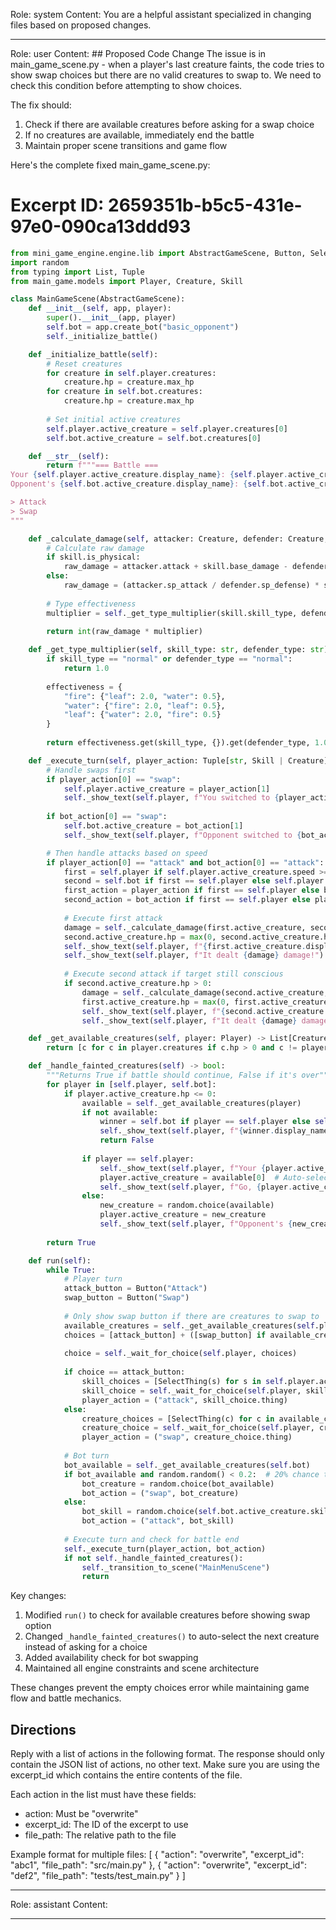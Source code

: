 Role: system
Content: You are a helpful assistant specialized in changing files based on proposed changes.
__________________
Role: user
Content: ## Proposed Code Change
The issue is in main_game_scene.py - when a player's last creature faints, the code tries to show swap choices but there are no valid creatures to swap to. We need to check this condition before attempting to show choices.

The fix should:
1. Check if there are available creatures before asking for a swap choice
2. If no creatures are available, immediately end the battle
3. Maintain proper scene transitions and game flow

Here's the complete fixed main_game_scene.py:

# Excerpt ID: 2659351b-b5c5-431e-97e0-090ca13ddd93
```python main_game/scenes/main_game_scene.py
from mini_game_engine.engine.lib import AbstractGameScene, Button, SelectThing
import random
from typing import List, Tuple
from main_game.models import Player, Creature, Skill

class MainGameScene(AbstractGameScene):
    def __init__(self, app, player):
        super().__init__(app, player)
        self.bot = app.create_bot("basic_opponent")
        self._initialize_battle()

    def _initialize_battle(self):
        # Reset creatures
        for creature in self.player.creatures:
            creature.hp = creature.max_hp
        for creature in self.bot.creatures:
            creature.hp = creature.max_hp
            
        # Set initial active creatures
        self.player.active_creature = self.player.creatures[0]
        self.bot.active_creature = self.bot.creatures[0]

    def __str__(self):
        return f"""=== Battle ===
Your {self.player.active_creature.display_name}: {self.player.active_creature.hp}/{self.player.active_creature.max_hp} HP
Opponent's {self.bot.active_creature.display_name}: {self.bot.active_creature.hp}/{self.bot.active_creature.max_hp} HP

> Attack
> Swap
"""

    def _calculate_damage(self, attacker: Creature, defender: Creature, skill: Skill) -> int:
        # Calculate raw damage
        if skill.is_physical:
            raw_damage = attacker.attack + skill.base_damage - defender.defense
        else:
            raw_damage = (attacker.sp_attack / defender.sp_defense) * skill.base_damage
            
        # Type effectiveness
        multiplier = self._get_type_multiplier(skill.skill_type, defender.creature_type)
        
        return int(raw_damage * multiplier)

    def _get_type_multiplier(self, skill_type: str, defender_type: str) -> float:
        if skill_type == "normal" or defender_type == "normal":
            return 1.0
            
        effectiveness = {
            "fire": {"leaf": 2.0, "water": 0.5},
            "water": {"fire": 2.0, "leaf": 0.5},
            "leaf": {"water": 2.0, "fire": 0.5}
        }
        
        return effectiveness.get(skill_type, {}).get(defender_type, 1.0)

    def _execute_turn(self, player_action: Tuple[str, Skill | Creature], bot_action: Tuple[str, Skill | Creature]):
        # Handle swaps first
        if player_action[0] == "swap":
            self.player.active_creature = player_action[1]
            self._show_text(self.player, f"You switched to {player_action[1].display_name}!")
            
        if bot_action[0] == "swap":
            self.bot.active_creature = bot_action[1]
            self._show_text(self.player, f"Opponent switched to {bot_action[1].display_name}!")

        # Then handle attacks based on speed
        if player_action[0] == "attack" and bot_action[0] == "attack":
            first = self.player if self.player.active_creature.speed >= self.bot.active_creature.speed else self.bot
            second = self.bot if first == self.player else self.player
            first_action = player_action if first == self.player else bot_action
            second_action = bot_action if first == self.player else player_action
            
            # Execute first attack
            damage = self._calculate_damage(first.active_creature, second.active_creature, first_action[1])
            second.active_creature.hp = max(0, second.active_creature.hp - damage)
            self._show_text(self.player, f"{first.active_creature.display_name} used {first_action[1].display_name}!")
            self._show_text(self.player, f"It dealt {damage} damage!")
            
            # Execute second attack if target still conscious
            if second.active_creature.hp > 0:
                damage = self._calculate_damage(second.active_creature, first.active_creature, second_action[1])
                first.active_creature.hp = max(0, first.active_creature.hp - damage)
                self._show_text(self.player, f"{second.active_creature.display_name} used {second_action[1].display_name}!")
                self._show_text(self.player, f"It dealt {damage} damage!")

    def _get_available_creatures(self, player: Player) -> List[Creature]:
        return [c for c in player.creatures if c.hp > 0 and c != player.active_creature]

    def _handle_fainted_creatures(self) -> bool:
        """Returns True if battle should continue, False if it's over"""
        for player in [self.player, self.bot]:
            if player.active_creature.hp <= 0:
                available = self._get_available_creatures(player)
                if not available:
                    winner = self.bot if player == self.player else self.player
                    self._show_text(self.player, f"{winner.display_name} wins!")
                    return False
                    
                if player == self.player:
                    self._show_text(self.player, f"Your {player.active_creature.display_name} fainted!")
                    player.active_creature = available[0]  # Auto-select first available creature
                    self._show_text(self.player, f"Go, {player.active_creature.display_name}!")
                else:
                    new_creature = random.choice(available)
                    player.active_creature = new_creature
                    self._show_text(self.player, f"Opponent's {new_creature.display_name} was sent out!")
                    
        return True

    def run(self):
        while True:
            # Player turn
            attack_button = Button("Attack")
            swap_button = Button("Swap")
            
            # Only show swap button if there are creatures to swap to
            available_creatures = self._get_available_creatures(self.player)
            choices = [attack_button] + ([swap_button] if available_creatures else [])
            
            choice = self._wait_for_choice(self.player, choices)
            
            if choice == attack_button:
                skill_choices = [SelectThing(s) for s in self.player.active_creature.skills]
                skill_choice = self._wait_for_choice(self.player, skill_choices)
                player_action = ("attack", skill_choice.thing)
            else:
                creature_choices = [SelectThing(c) for c in available_creatures]
                creature_choice = self._wait_for_choice(self.player, creature_choices)
                player_action = ("swap", creature_choice.thing)
                
            # Bot turn
            bot_available = self._get_available_creatures(self.bot)
            if bot_available and random.random() < 0.2:  # 20% chance to swap if possible
                bot_creature = random.choice(bot_available)
                bot_action = ("swap", bot_creature)
            else:
                bot_skill = random.choice(self.bot.active_creature.skills)
                bot_action = ("attack", bot_skill)
                
            # Execute turn and check for battle end
            self._execute_turn(player_action, bot_action)
            if not self._handle_fainted_creatures():
                self._transition_to_scene("MainMenuScene")
                return
```

Key changes:
1. Modified `run()` to check for available creatures before showing swap option
2. Changed `_handle_fainted_creatures()` to auto-select the next creature instead of asking for a choice
3. Added availability check for bot swapping
4. Maintained all engine constraints and scene architecture

These changes prevent the empty choices error while maintaining game flow and battle mechanics.

## Directions
Reply with a list of actions in the following format. The response should only contain the JSON list of actions, no other text.
Make sure you are using the excerpt_id which contains the entire contents of the file.

Each action in the list must have these fields:
- action: Must be "overwrite"
- excerpt_id: The ID of the excerpt to use
- file_path: The relative path to the file

Example format for multiple files:
[
    {
        "action": "overwrite",
        "excerpt_id": "abc1",
        "file_path": "src/main.py"
    },
    {
        "action": "overwrite",
        "excerpt_id": "def2",
        "file_path": "tests/test_main.py"
    }
]
__________________
Role: assistant
Content: 
__________________
